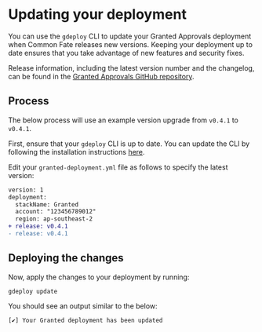 # Updating your deployment

You can use the `gdeploy` CLI to update your Granted Approvals deployment when Common Fate releases new versions. Keeping your deployment up to date ensures that you take advantage of new features and security fixes.

Release information, including the latest version number and the changelog, can be found in the [Granted Approvals GitHub repository](https://github.com/common-fate/granted-approvals/releases).

## Process

The below process will use an example version upgrade from `v0.4.1` to `v0.4.1`.

First, ensure that your `gdeploy` CLI is up to date. You can update the CLI by following the installation instructions [here](/granted-approvals/deploying-granted/setup).

Edit your `granted-deployment.yml` file as follows to specify the latest version:

```diff
version: 1
deployment:
  stackName: Granted
  account: "123456789012"
  region: ap-southeast-2
+ release: v0.4.1
- release: v0.4.1
```

## Deploying the changes

Now, apply the changes to your deployment by running:

```
gdeploy update
```

You should see an output similar to the below:

```
[✔] Your Granted deployment has been updated
```
